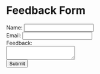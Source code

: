 <!DOCTYPE html>
<html>
<body>
    <h1>Feedback Form</h1>
    <form method="post" action="/submit">
        <label for="name">Name:</label>
        <input type="text" name="name" id="name"><br>
        <label for="email">Email:</label>
        <input type="email" name="email" id="email"><br>
        <label for="feedback">Feedback:</label><br>
        <textarea name="feedback" id="feedback"></textarea><br>
        <input type="submit" value="Submit">
    </form>
</body>
</html>


